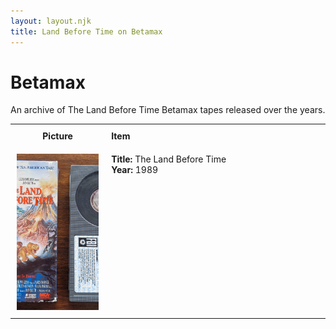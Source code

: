 ```yaml
---
layout: layout.njk
title: Land Before Time on Betamax
---
```


# Betamax


An archive of The Land Before Time Betamax tapes released over the years.

<table style="width:100%; border-collapse:collapse;">
  <tr>
    <th style="width:20%; vertical-align:top; padding:10px;">
      <strong>Picture</strong>
    </th>
    <th style="text-align: left; padding:10px;">
      <strong>Item</strong>
    </th>
  </tr>

<tr>
    <td style="width:30%; text-align: center; vertical-align:top; padding:10px;">
      <a href="/images/media/betamax/lbt1-betamax.jpg" data-lightbox="books" data-title="The Land Before Time">
        <div class="img-box">
          <img src="/images/media/betamax/lbt1-betamax.jpg" alt="The Land Before Time" style="height:250px; object-fit:cover;" />
        </div>
      </a>
    </td>
    <td style="vertical-align:top; padding:10px;">
      <strong>Title:</strong> The Land Before Time<br/>
      <strong>Year:</strong> 1989<br/>
    </td>
  </tr>


</table>